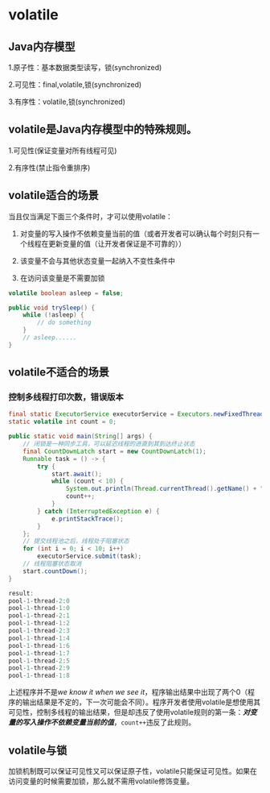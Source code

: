 # volatile

## Java内存模型
1.原子性：基本数据类型读写，锁(synchronized)

2.可见性：final,volatile,锁(synchronized)

3.有序性：volatile,锁(synchronized)


## volatile是Java内存模型中的特殊规则。
1.可见性(保证变量对所有线程可见)

2.有序性(禁止指令重排序)

## volatile适合的场景
当且仅当满足下面三个条件时，才可以使用volatile：
1. 对变量的写入操作不依赖变量当前的值（或者开发者可以确认每个时刻只有一个线程在更新变量的值（让开发者保证是不可靠的））

2. 该变量不会与其他状态变量一起纳入不变性条件中

3. 在访问该变量是不需要加锁

```Java
volatile boolean asleep = false;

public void trySleep() {
    while (!asleep) {
        // do something
    }
    // asleep......
}
```
## volatile不适合的场景

### 控制多线程打印次数，错误版本
```Java
final static ExecutorService executorService = Executors.newFixedThreadPool(10);
static volatile int count = 0;

public static void main(String[] args) {
    // 闭锁是一种同步工具，可以延迟线程的进直到其到达终止状态
    final CountDownLatch start = new CountDownLatch(1);
    Runnable task = () -> {
        try {
            start.await();
            while (count < 10) {
                System.out.println(Thread.currentThread().getName() + ":" + count + "");
                count++;
            }
        } catch (InterruptedException e) {
            e.printStackTrace();
        }
    };
    // 提交线程池之后，线程处于阻塞状态
    for (int i = 0; i < 10; i++)
        executorService.submit(task);
    // 线程阻塞状态取消
    start.countDown();
}
```
```Java
result:
pool-1-thread-2:0
pool-1-thread-1:0
pool-1-thread-2:1
pool-1-thread-1:2
pool-1-thread-2:3
pool-1-thread-1:4
pool-1-thread-1:6
pool-1-thread-1:7
pool-1-thread-2:5
pool-1-thread-2:9
pool-1-thread-1:8
```
上述程序并不是*we know it when we see it*，程序输出结果中出现了两个0（程序的输出结果是不定的，下一次可能会不同）。程序开发者使用volatile是想使用其可见性，控制多线程的输出结果，但是却违反了使用volatile规则的第一条：***对变量的写入操作不依赖变量当前的值***，`count++`违反了此规则。

## volatile与锁
加锁机制既可以保证可见性又可以保证原子性，volatile只能保证可见性。如果在访问变量的时候需要加锁，那么就不需用volatile修饰变量。
